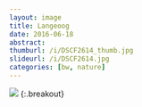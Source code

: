 ```yaml
---
layout: image
title: Langeoog
date: 2016-06-18
abstract:
thumburl: /i/DSCF2614_thumb.jpg
slideurl: /i/DSCF2614.jpg
categories: [bw, nature]
---
```

![]({{site.url}}/i/DSCF2614.jpg)
{:.breakout}